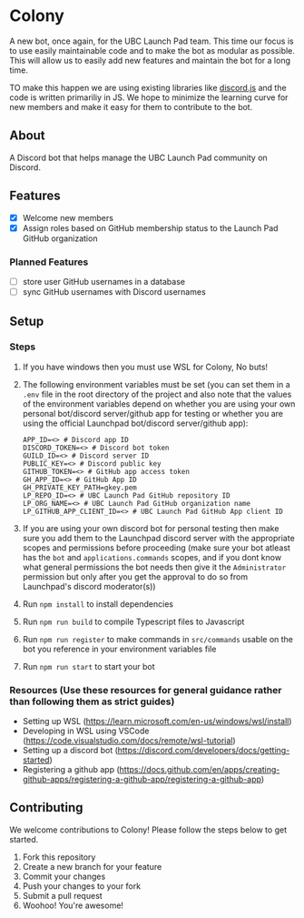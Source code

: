 # Colony

A new bot, once again, for the UBC Launch Pad team. This time our focus is to use easily maintainable code and to make the bot as modular as possible. This will allow us to easily add new features and maintain the bot for a long time.

TO make this happen we are using existing libraries like [discord.js](https://discord.js.org/#/) and the code is written primariliy in JS. We hope to minimize the learning curve for new members and make it easy for them to contribute to the bot.

## About

A Discord bot that helps manage the UBC Launch Pad community on Discord.

## Features

- [x] Welcome new members
- [x] Assign roles based on GitHub membership status to the Launch Pad GitHub organization

### Planned Features

- [ ] store user GitHub usernames in a database
- [ ] sync GitHub usernames with Discord usernames

## Setup
### Steps

1. If you have windows then you must use WSL for Colony, No buts!
2. The following environment variables must be set (you can set them in a `.env` file in the root directory of the project and also note that the values of the environment variables depend on whether you are using your own personal bot/discord server/github app for testing or whether you are using the official Launchpad bot/discord server/github app):
    ```
    APP_ID=<> # Discord app ID
    DISCORD_TOKEN=<> # Discord bot token
    GUILD_ID=<> # Discord server ID
    PUBLIC_KEY=<> # Discord public key
    GITHUB_TOKEN=<> # GitHub app access token
    GH_APP_ID=<> # GitHub App ID
    GH_PRIVATE_KEY_PATH=gkey.pem
    LP_REPO_ID=<> # UBC Launch Pad GitHub repository ID
    LP_ORG_NAME=<> # UBC Launch Pad GitHub organization name
    LP_GITHUB_APP_CLIENT_ID=<> # UBC Launch Pad GitHub App client ID
    ```

3. If you are using your own discord bot for personal testing then make sure you add them to the Launchpad discord server with the
appropriate scopes and permissions before proceeding (make sure your bot atleast has the `bot` and `applications.commands` scopes, and if you dont know what general permissions the bot needs then give it the `Administrator` permission but only after you get the approval to do so from Launchpad's discord moderator(s))
4. Run `npm install` to install dependencies
5. Run `npm run build` to compile Typescript files to Javascript
6. Run `npm run register` to make commands in `src/commands` usable on the bot you reference in your environment variables file
7. Run `npm run start` to start your bot

### Resources (Use these resources for general guidance rather than following them as strict guides)
- Setting up WSL (https://learn.microsoft.com/en-us/windows/wsl/install)
- Developing in WSL using VSCode (https://code.visualstudio.com/docs/remote/wsl-tutorial)
- Setting up a discord bot (https://discord.com/developers/docs/getting-started)
- Registering a github app (https://docs.github.com/en/apps/creating-github-apps/registering-a-github-app/registering-a-github-app)

## Contributing

We welcome contributions to Colony! Please follow the steps below to get started.

1. Fork this repository
2. Create a new branch for your feature
3. Commit your changes
4. Push your changes to your fork
5. Submit a pull request
6. Woohoo! You're awesome!
